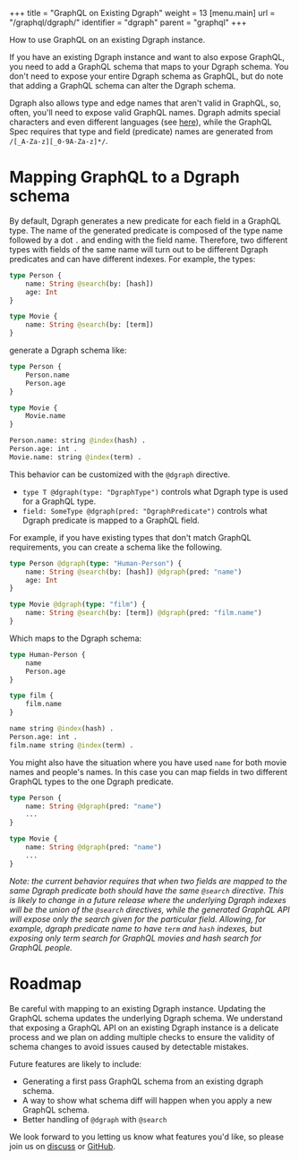 +++
title = "GraphQL on Existing Dgraph"
weight = 13
[menu.main]
  url = "/graphql/dgraph/"
  identifier = "dgraph"
  parent = "graphql"
+++

<!-- <h1>{props.pageContext.frontmatter.title}</h1> -->

How to use GraphQL on an existing Dgraph instance.

If you have an existing Dgraph instance and want to also expose GraphQL, you need to add a GraphQL schema that maps to your Dgraph schema.  You don't need to expose your entire Dgraph schema as GraphQL, but do note that adding a GraphQL schema can alter the Dgraph schema.

Dgraph also allows type and edge names that aren't valid in GraphQL, so, often, you'll need to expose valid GraphQL names. Dgraph admits special characters and even different languages (see [here](https://docs.dgraph.io/query-language/#predicate-name-rules)), while the GraphQL Spec requires that type and field (predicate) names are generated from `/[_A-Za-z][_0-9A-Za-z]*/`.

# Mapping GraphQL to a Dgraph schema

By default, Dgraph generates a new predicate for each field in a GraphQL type. The name of the generated predicate is composed of the type name followed by a dot `.` and ending with the field name. Therefore, two different types with fields of the same name will turn out to be different Dgraph predicates and can have different indexes.  For example, the types:

```graphql
type Person {
    name: String @search(by: [hash])
    age: Int
}

type Movie {
    name: String @search(by: [term])
}
```

generate a Dgraph schema like:

```graphql
type Person {
    Person.name
    Person.age
}

type Movie {
    Movie.name
}

Person.name: string @index(hash) .
Person.age: int .
Movie.name: string @index(term) .
```

This behavior can be customized with the `@dgraph` directive.  

* `type T @dgraph(type: "DgraphType")` controls what Dgraph type is used for a GraphQL type.
* `field: SomeType @dgraph(pred: "DgraphPredicate")` controls what Dgraph predicate is mapped to a GraphQL field.

For example, if you have existing types that don't match GraphQL requirements, you can create a schema like the following.

```graphql
type Person @dgraph(type: "Human-Person") {
    name: String @search(by: [hash]) @dgraph(pred: "name")
    age: Int
}

type Movie @dgraph(type: "film") {
    name: String @search(by: [term]) @dgraph(pred: "film.name")
}
```

Which maps to the Dgraph schema:

```graphql
type Human-Person {
    name
    Person.age
}

type film {
    film.name
}

name string @index(hash) .
Person.age: int .
film.name string @index(term) .
```

You might also have the situation where you have used `name` for both movie names and people's names.  In this case you can map fields in two different GraphQL types to the one Dgraph predicate.

```graphql
type Person {
    name: String @dgraph(pred: "name")
    ...
}

type Movie {
    name: String @dgraph(pred: "name")
    ...
}
```

*Note: the current behavior requires that when two fields are mapped to the same Dgraph predicate both should have the same `@search` directive.  This is likely to change in a future release where the underlying Dgraph indexes will be the union of the `@search` directives, while the generated GraphQL API will expose only the search given for the particular field.  Allowing, for example, dgraph predicate name to have `term` and `hash` indexes, but exposing only term search for GraphQL movies and hash search for GraphQL people.*

# Roadmap

Be careful with mapping to an existing Dgraph instance.  Updating the GraphQL schema updates the underlying Dgraph schema. We understand that exposing a GraphQL API on an existing Dgraph instance is a delicate process and we plan on adding multiple checks to ensure the validity of schema changes to avoid issues caused by detectable mistakes.

Future features are likely to include:

* Generating a first pass GraphQL schema from an existing dgraph schema.
* A way to show what schema diff will happen when you apply a new GraphQL schema.
* Better handling of `@dgraph` with `@search`

We look forward to you letting us know what features you'd like, so please join us on [discuss](https://discuss.dgraph.io/) or [GitHub](https://github.com/dgraph-io/dgraph).
